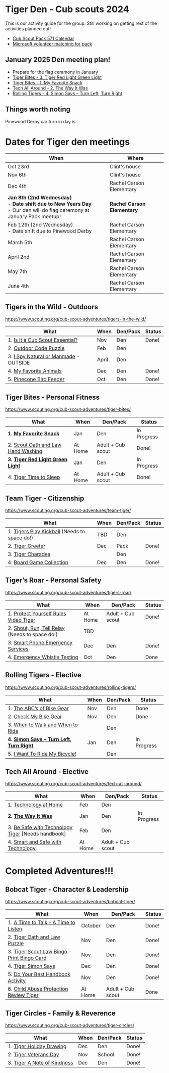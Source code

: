 # Tiger Den - Cub scouts 2024

This is our activity guide for the group.  Still working on getting rest of the activities planned out!

- [Cub Scout Pack 571 Calendar](https://cubpack571.org/pack-571-calendar)
- [Microsoft volunteer matching for pack](https://microsoft.benevity.org/cause/840-B_5BXRW2RR27/project/2TXQUM5M3D)

## January 2025 Den meeting plan!
- Prepare for the flag ceramony in January
- [Tiger Bites - 3. Tiger Red Light Green Light](https://www.scouting.org/cub-scout-activities/tiger-red-light-green-light/)
- [Tiger Bites - 1. My Favorite Snack](https://www.scouting.org/cub-scout-activities/my-favorite-snack/)
- [Tech All Around - 2. The Way It Was](https://www.scouting.org/cub-scout-activities/the-way-it-was/)
- [Rolling Tigers - 4. Simon Says – Turn Left, Turn Right](https://www.scouting.org/cub-scout-activities/simon-says-turn-left-turn-right/)

## Things worth noting

Pinewood Derby car turn in day is 

# Dates for Tiger den meetings

| When| Where | 
| --- | --- | 
| Oct 23rd | Clint's house |
| Nov 6th | Clint's house |
| Dec 4th | Rachel Carson Elementary |
| **Jan 8th (2nd Wednesday)<br/>- Date shift due to New Years Day**<br/>- Our den will do flag ceremony at January Pack meetup! | **Rachel Carson Elementary** |
| Feb 12th (2nd Wednesday)<br/>- Date shift due to Pinewood Derby | Rachel Carson Elementary |
| March 5th | Rachel Carson Elementary |
| April 2nd | Rachel Carson Elementary |
| May 7th | Rachel Carson Elementary |
| June 4th | Rachel Carson Elementary |

## Tigers in the Wild - Outdoors
https://www.scouting.org/cub-scout-adventures/tigers-in-the-wild/

| What | When | Den/Pack | Status |
| --- | --- | --- | --- |
| 1. [Is It a Cub Scout Essential?](https://www.scouting.org/cub-scout-activities/is-it-a-cub-scout-essential/) | Nov | Den | Done! |
| 2. [Outdoor Code Puzzle](https://www.scouting.org/cub-scout-activities/outdoor-code-puzzle/) | Feb | Den |  |
| 3. [I Spy Natural or Manmade](https://www.scouting.org/cub-scout-activities/i-spy-natural-or-manmade/) - OUTSIDE | April | Den |  |
| 4. [My Favorite Animals](https://www.scouting.org/cub-scout-activities/my-favorite-animals/) | Dec | Den | Done! |
| 5. [Pinecone Bird Feeder](https://www.scouting.org/cub-scout-activities/pinecone-bird-feeder/) | Oct | Den | Done! |

## Tiger Bites - Personal Fitness
https://www.scouting.org/cub-scout-adventures/tiger-bites/

| What | When | Den/Pack | Status |
| --- | --- | --- | --- |
| **1. [My Favorite Snack](https://www.scouting.org/cub-scout-activities/my-favorite-snack/)** | Jan | Den | In Progress |
| 2. [Scout Oath and Law Hand Washing](https://www.scouting.org/cub-scout-activities/scout-oath-and-law-hand-washing/)  | At Home | Adult + Cub scout | Done! |
| **3. [Tiger Red Light Green Light](https://www.scouting.org/cub-scout-activities/tiger-red-light-green-light/)** | Jan | Den | In Progress |
| 4. [Tiger Time to Sleep](https://www.scouting.org/cub-scout-activities/tiger-time-to-sleep/) | At Home | Adult + Cub scout | Done! |

## Team Tiger - Citizenship
https://www.scouting.org/cub-scout-adventures/team-tiger/

| What | When | Den/Pack | Status |
| --- | --- | --- | --- |
| 1. [Tigers Play Kickball](https://www.scouting.org/cub-scout-activities/tigers-play-kickball/) (Needs to space do!) | TBD | Den |  |
| 2. [Tiger Greeter](https://www.scouting.org/cub-scout-activities/tiger-greeter/) | Dec | Pack | Done! |
| 3. [Tiger Charades](https://www.scouting.org/cub-scout-activities/tiger-charades/) |  | Den |  |
| 4. [Board Game Collection](https://www.scouting.org/cub-scout-activities/board-game-collection/) | Dec | Den | Done! |

## Tiger’s Roar - Personal Safety
https://www.scouting.org/cub-scout-adventures/tigers-roar/

| What | When | Den/Pack | Status |
| --- | --- | --- | --- |
| 1. [Protect Yourself Rules Video Tiger](https://www.scouting.org/cub-scout-activities/protect-yourself-rules-video-tiger/) | At Home | Adult + Cub scout | Done! |
| 2. [Shout, Run, Tell Relay](https://www.scouting.org/cub-scout-activities/shout-run-tell-relay/) (Needs to space do!) | TBD |  |  |
| 3. [Smart Phone Emergency Services](https://www.scouting.org/cub-scout-activities/smart-phone-emergency-services/) | Dec | Den | Done! |
| 4. [Emergency Whistle Testing](https://www.scouting.org/cub-scout-activities/emergency-whistle-testing/) | Oct | Den | Done |

## Rolling Tigers - Elective
https://www.scouting.org/cub-scout-adventures/rolling-tigers/

| What | When | Den/Pack | Status |
| --- | --- | --- | --- |
| 1. [The ABC’s of Bike Gear](https://www.scouting.org/cub-scout-activities/the-abcs-of-bike-gear/) | Nov | Den | Done |
| 2. [Check My Bike Gear](https://www.scouting.org/cub-scout-activities/check-my-bike-gear/) | Nov | Den | Done |
| 3. [When to Walk and When to Ride](https://www.scouting.org/cub-scout-activities/when-to-walk-and-when-to-ride/) |  | Den |  |
| **4. [Simon Says – Turn Left, Turn Right](https://www.scouting.org/cub-scout-activities/simon-says-turn-left-turn-right/)** | Jan | Den | In Progress |
| 5. [I Want To Ride My Bicycle!](https://www.scouting.org/cub-scout-activities/i-want-to-ride-my-bicycle/) |  | Den |  |

## Tech All Around - Elective
https://www.scouting.org/cub-scout-adventures/tech-all-around/

| What | When | Den/Pack | Status |
| --- | --- | --- | --- |
| 1. [Technology at Home](https://www.scouting.org/cub-scout-activities/technology-at-home/) | Feb | Den |  |
| **2. [The Way It Was](https://www.scouting.org/cub-scout-activities/the-way-it-was/)** | Jan | Den | In Progress |
| 3. [Be Safe with Technology Tiger](https://www.scouting.org/cub-scout-activities/be-safe-with-technology-tiger/) [Needs handbook] | Feb | Den |  |
| 4. [Smart and Safe with Technology](https://www.scouting.org/cub-scout-activities/smart-and-safe-with-technology/) | At Home | Adult + Cub scout |  |

# Completed Adventures!!!

## Bobcat Tiger - Character & Leadership
https://www.scouting.org/cub-scout-adventures/bobcat-tiger/

| What | When | Den/Pack | Status |
| --- | --- | --- | --- |
| 1. [A Time to Talk – A Time to Listen](https://www.scouting.org/cub-scout-activities/a-time-to-talk-a-time-to-listen/) | October | Den |  Done! |
| 2. [Tiger Oath and Law Puzzle](https://www.scouting.org/cub-scout-activities/tiger-oath-and-law-puzzle/) | Nov | Den | Done! | 
| 3. [Tiger Scout Law Bingo](https://www.scouting.org/cub-scout-activities/tiger-scout-law-bingo/) - [Print Bingo Card](https://filestore.scouting.org/filestore/cubscouts/adventure-resources/tiger/Tiger%20Bobcat%203%20Scout%20Law%20Bingo.pdf) | Nov | Den | Done! |
| 4. [Tiger Simon Says](https://www.scouting.org/cub-scout-activities/tiger-simon-says/) | Dec | Den | Done! |
| 5. [Do Your Best Handbook Activity](https://www.scouting.org/cub-scout-activities/do-your-best-handbook-activity/) | Nov | Den | Done! |
| 6. [Child Abuse Protection Review Tiger](https://www.scouting.org/cub-scout-activities/child-abuse-protection-review-tiger/) | At Home | Adult + Cub scout | Done |

## Tiger Circles - Family & Reverence
https://www.scouting.org/cub-scout-adventures/tiger-circles/

| What | When | Den/Pack | Status |
| --- | --- | --- | --- |
| 1. [Tiger Holiday Drawing](https://www.scouting.org/cub-scout-activities/tiger-holiday-drawing/) | Dec | Den | Done! |
| 2. [Tiger Veterans Day](https://www.scouting.org/cub-scout-activities/tiger-veterans-day/) | Nov | School | Done! |
| 3. [Tiger A Note of Kindness](https://www.scouting.org/cub-scout-activities/tiger-a-note-of-kindness/) | Dec | Den | Done! |
